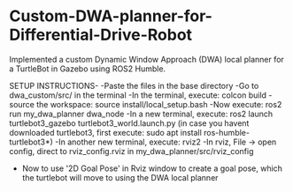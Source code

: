 # Custom-DWA-planner-for-Differential-Drive-Robot
Implemented a custom Dynamic Window Approach (DWA) local planner for a TurtleBot in Gazebo using ROS2 Humble.

SETUP INSTRUCTIONS-
-Paste the files in the base directory
-Go to dwa_custom/src/ in the terminal
-In the terminal, execute:
  colcon build
-source the workspace:
  source install/local_setup.bash
-Now execute:
  ros2 run my_dwa_planner dwa_node
-In a new terminal, execute:
  ros2 launch turtlebot3_gazebo turtlebot3_world.launch.py 
  (in case you havent downloaded turtlebot3, first execute: sudo apt install ros-humble-turtlebot3*)
-In another new terminal, execute:
  rviz2
-In rviz, File -> open config, direct to rviz_config.rviz in my_dwa_planner/src/rviz_config
- Now to use '2D Goal Pose' in Rviz window to create a goal pose, which the turtlebot will move to using the DWA local planner

